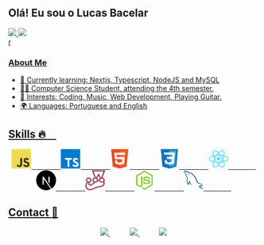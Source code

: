 
## Olá! Eu sou o Lucas Bacelar

 <div>
  <a href="https://github.com/KiwiDev808">
  <img height="180em" src="https://github-readme-stats.vercel.app/api?username=KiwiDev808&show_icons=true&theme=dracula&include_all_commits=true&count_private=true"/>
  <img height="180em" src="https://github-readme-stats.vercel.app/api/top-langs/?username=KiwiDev808&layout=compact&langs_count=7&theme=dracula"/>
</div>r

### About Me

- 🌱 Currently learning: Nextjs, Typescript, NodeJS and MySQL
- 👨‍💻 Computer Science Student, attending the 4th semester.
- 💙 Interests: Coding, Music, Web Development, Playing Guitar.
- 🌍 Languages: Portuguese and English


## Skills :fire: 
<p align="center">
    <img height="40" src="https://raw.githubusercontent.com/devicons/devicon/master/icons/javascript/javascript-original.svg">
    &nbsp;&nbsp;&nbsp;&nbsp;&nbsp;&nbsp;&nbsp;&nbsp;&nbsp;&nbsp;&nbsp;&nbsp;&nbsp;
    <img height="40" src="https://github.com/devicons/devicon/blob/master/icons/typescript/typescript-original.svg">
    &nbsp;&nbsp;&nbsp;&nbsp;&nbsp;&nbsp;&nbsp;&nbsp;&nbsp;&nbsp;&nbsp;&nbsp;&nbsp;
    <img height="40" src="https://raw.githubusercontent.com/devicons/devicon/master/icons/html5/html5-original.svg">
    &nbsp;&nbsp;&nbsp;&nbsp;&nbsp;&nbsp;&nbsp;&nbsp;&nbsp;&nbsp;&nbsp;&nbsp;&nbsp;
    <img height="40" src="https://raw.githubusercontent.com/devicons/devicon/master/icons/css3/css3-original.svg">
    &nbsp;&nbsp;&nbsp;&nbsp;&nbsp;&nbsp;&nbsp;&nbsp;&nbsp;&nbsp;&nbsp;&nbsp;&nbsp;
    <img height="40" src="https://github.com/devicons/devicon/blob/master/icons/react/react-original.svg">
    &nbsp;&nbsp;&nbsp;&nbsp;&nbsp;&nbsp;&nbsp;&nbsp;&nbsp;&nbsp;&nbsp;&nbsp;&nbsp;
    <img height="40" src="https://github.com/devicons/devicon/blob/master/icons/nextjs/nextjs-original.svg">
    &nbsp;&nbsp;&nbsp;&nbsp;&nbsp;&nbsp;&nbsp;&nbsp;&nbsp;&nbsp;&nbsp;&nbsp;&nbsp;
    <img height="40" src="https://github.com/devicons/devicon/blob/master/icons/jest/jest-plain.svg">
    &nbsp;&nbsp;&nbsp;&nbsp;&nbsp;&nbsp;&nbsp;&nbsp;&nbsp;&nbsp;&nbsp;&nbsp;&nbsp;
    <img height="40" src="https://github.com/devicons/devicon/blob/master/icons/nodejs/nodejs-original.svg">
    &nbsp;&nbsp;&nbsp;&nbsp;&nbsp;&nbsp;&nbsp;&nbsp;&nbsp;&nbsp;&nbsp;&nbsp;&nbsp;
    <img height="40" src="https://raw.githubusercontent.com/devicons/devicon/master/icons/mysql/mysql-original.svg">
    &nbsp;&nbsp;&nbsp;&nbsp;&nbsp;&nbsp;&nbsp;&nbsp;&nbsp;&nbsp;&nbsp;&nbsp;&nbsp;
</p>

## Contact :iphone:

<p align="center">
    <a href="https://github.com/KiwiDev808">
        <img  src="https://img.shields.io/badge/github-%23100000.svg?&style=for-the-badge&logo=github&logoColor=white&link=mailto:https://github.com/KiwiDev808">
    </a>
    &nbsp;&nbsp;&nbsp;&nbsp;&nbsp;&nbsp;&nbsp;&nbsp;&nbsp;
    <a href="mailto:lucasbacelasub@gmail.com">
        <img src="https://img.shields.io/badge/gmail-D14836?&style=for-the-badge&logo=gmail&logoColor=white&link=mailto:lucasbacelasub@gmail.com">
    </a>
    &nbsp;&nbsp;&nbsp;&nbsp;&nbsp;&nbsp;&nbsp;&nbsp;&nbsp;
    <a href="https://www.linkedin.com/in/lucas-bacelar-de-souza-51455512a/">
        <img src="https://img.shields.io/badge/linkedin-%230077B5.svg?&style=for-the-badge&logo=linkedin&logoColor=white&link=mailto:https://www.linkedin.com/in/lucas-bacelar-de-souza-51455512a/">
    </a>
</p>
